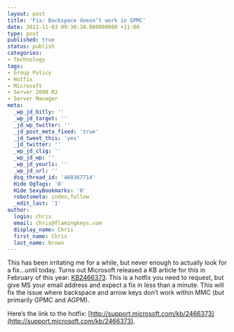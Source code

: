 ```yaml
---
layout: post
title: 'Fix: Backspace doesn’t work in GPMC'
date: 2011-11-03 09:30:38.000000000 +11:00
type: post
published: true
status: publish
categories:
- Technology
tags:
- Group Policy
- Hotfix
- Microsoft
- Server 2008 R2
- Server Manager
meta:
  _wp_jd_bitly: ''
  _wp_jd_target: ''
  _jd_wp_twitter: ''
  _jd_post_meta_fixed: 'true'
  _jd_tweet_this: 'yes'
  _jd_twitter: ''
  _wp_jd_clig: ''
  _wp_jd_wp: ''
  _wp_jd_yourls: ''
  _wp_jd_url: ''
  dsq_thread_id: '460367714'
  Hide OgTags: '0'
  Hide SexyBookmarks: '0'
  robotsmeta: index,follow
  _edit_last: '1'
author:
  login: chris
  email: chris@flamingkeys.com
  display_name: Chris
  first_name: Chris
  last_name: Brown
---
```

This has been irritating me for a while, but never enough to actually look for a fix…until today. Turns out Microsoft released a KB article for this in February of this year: [KB2466373](http://support.microsoft.com/kb/2466373). This is a hotfix you need to request, but give MS your email address and expect a fix in less than a minute. This will fix the issue where backspace and arrow keys don’t work within MMC (but primarily GPMC and AGPM). 

Here’s the link to the hotfix: [http://support.microsoft.com/kb/2466373](http://support.microsoft.com/kb/2466373).
